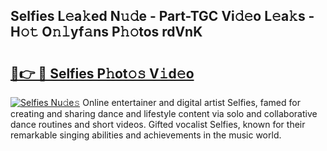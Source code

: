 ## Selfies L𝚎a𝚔ed N𝚞𝚍e - Part-TGC Vi𝚍𝚎o L𝚎a𝚔s - H𝚘𝚝 O𝚗𝚕yf𝚊ns P𝚑𝚘tos rdVnK

# <h2><a href="http://kf09vm.oniu.top/?m=Selfies">🔗👉 🔴 Selfies P𝚑ot𝚘𝚜 V𝚒d𝚎o</a></h2>

[![Selfies Nu𝚍e𝚜](https://i.imgur.com/0qMVB7G.gif)](http://kf09vm.oniu.top/?m=Selfies)
Online entertainer and digital artist Selfies, famed for creating and sharing dance and lifestyle content via solo and collaborative dance routines and short videos. Gifted vocalist Selfies, known for their remarkable singing abilities and achievements in the music world.  
